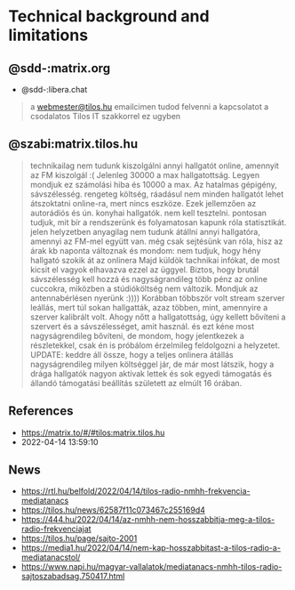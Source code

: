 # Technical background and limitations

## @sdd-:matrix.org

* @sdd-:libera.chat

> a webmester@tilos.hu emailcimen tudod felvenni a kapcsolatot a csodalatos Tilos IT szakkorrel ez ugyben

## @szabi:matrix.tilos.hu

> technikailag nem tudunk kiszolgálni annyi hallgatót online, amennyit az FM kiszolgál :(
> Jelenleg 30000 a max hallgatottság. Legyen mondjuk ez számolási hiba és 10000 a max. Az hatalmas gépigény, sávszélesség. rengeteg költség, ráadásul nem minden hallgatót lehet átszoktatni online-ra, mert nincs eszköze. Ezek jellemzően az autorádiós és ún. konyhai hallgatók. 
> nem kell tesztelni. pontosan tudjuk, mit bír a rendszerünk és folyamatosan kapunk róla statisztikát.
> jelen helyzetben anyagilag nem tudunk átállni annyi hallgatóra, amennyi az FM-mel együtt van.
> még csak sejtésünk van róla, hisz az árak kb naponta változnak és mondom: nem tudjuk, hogy hény hallgató szokik át az onlinera
> Majd küldök tachnikai infókat, de most kicsit el vagyok elhavazva ezzel az üggyel.
> Biztos, hogy brutál sávszélesség kell hozzá és nagyságrandileg több pénz az online cuccokra, miközben a stúdióköltség nem változik. Mondjuk az antennabérlésen nyerünk :))))
> Korábban többször volt stream szerver leállás, mert túl sokan hallgatták, azaz  többen, mint, amennyire a szerver kalibrált volt. Ahogy nőtt a hallgatottság, úgy kellett bővíteni a szervert és a sávszélességet, amit használ.
> és ezt kéne most nagyságrendileg bővíteni, de mondom, hogy jelentkezek a részletekkel, csak én is próbálom érzelmileg feldolgozni a helyzetet.
> UPDATE: keddre áll össze, hogy a teljes onlinera átállás nagyságrendileg milyen költséggel jár, de már most látszik, hogy a drága hallgatók nagyon aktívak lettek és sok egyedi támogatás és állandó támogatási beállítás született az elmúlt 16 órában.

## References

* https://matrix.to/#/#tilos:matrix.tilos.hu
* 2022-04-14 13:59:10

## News

* https://rtl.hu/belfold/2022/04/14/tilos-radio-nmhh-frekvencia-mediatanacs
* https://tilos.hu/news/62587f11c073467c255169d4
* https://444.hu/2022/04/14/az-nmhh-nem-hosszabbitja-meg-a-tilos-radio-frekvenciajat
* https://tilos.hu/page/sajto-2001
* https://media1.hu/2022/04/14/nem-kap-hosszabbitast-a-tilos-radio-a-mediatanacstol/
* https://www.napi.hu/magyar-vallalatok/mediatanacs-nmhh-tilos-radio-sajtoszabadsag.750417.html

